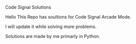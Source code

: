 Code Signal Solutions

Hello This Repo has soultions for Code Signal Arcade Mode.

I will update it while solving more problems.

Solutions are made by me primarly in Python.
